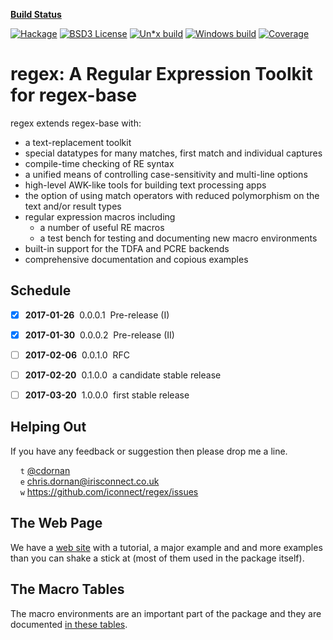 **[Build Status](https://iconnect.github.io/regex/build-status)**

[![Hackage](https://iconnect.github.io/regex/badges/hackage.svg)](https://hackage.haskell.org/package/regex)
[![BSD3 License](https://iconnect.github.io/regex/badges/license.svg)](https://tldrlegal.com/license/bsd-3-clause-license-%28revised%29)
[![Un*x build](https://iconnect.github.io/regex/badges/unix-build.svg)](https://travis-ci.org/iconnect/regex)
[![Windows build](https://iconnect.github.io/regex/badges/windows-build.svg)](https://ci.appveyor.com/project/engineerirngirisconnectcouk/regex/branch/master)
[![Coverage](https://iconnect.github.io/regex/badges/coverage.svg)](https://coveralls.io/github/iconnect/regex?branch=master)

# regex: A Regular Expression Toolkit for regex-base

regex extends regex-base with:

  * a text-replacement toolkit
  * special datatypes for many matches, first match and individual captures
  * compile-time checking of RE syntax
  * a unified means of controlling case-sensitivity and multi-line options
  * high-level AWK-like tools for building text processing apps
  * the option of using match operators with reduced polymorphism on the
    text and/or result types
  * regular expression macros including
      + a number of useful RE macros
      + a test bench for testing and documenting new macro environments
  * built-in support for the TDFA and PCRE backends
  * comprehensive documentation and copious examples


Schedule
--------

- [X] **2017-01-26**&nbsp;&nbsp;0.0.0.1&nbsp;&nbsp;Pre-release (I)<br/>
- [X] **2017-01-30**&nbsp;&nbsp;0.0.0.2&nbsp;&nbsp;Pre-release (II)<br/>
- [ ] **2017-02-06**&nbsp;&nbsp;0.0.1.0&nbsp;&nbsp;RFC<br/>
- [ ] **2017-02-20**&nbsp;&nbsp;0.1.0.0&nbsp;&nbsp;a candidate stable release<br/>
- [ ] **2017-03-20**&nbsp;&nbsp;1.0.0.0&nbsp;&nbsp;first stable release<br/>


Helping Out
-----------

If you have any feedback or suggestion then please drop me a line.

&nbsp;&nbsp;&nbsp;&nbsp;`t` [@cdornan](https://twitter.com/cdornan)<br/>
&nbsp;&nbsp;&nbsp;&nbsp;`e` chris.dornan@irisconnect.co.uk<br/>
&nbsp;&nbsp;&nbsp;&nbsp;`w` https://github.com/iconnect/regex/issues


The Web Page
------------

We have a [web site](https://iconnect.github.io/regex/) with a tutorial,
a major example and and more examples than you can shake a stick at (most
of them used in the package itself).


The Macro Tables
----------------

The macro environments are an important part of the package and they
are documented [in these tables](tables).
